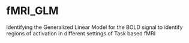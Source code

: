 # fMRI_GLM
Identifying the Generalized Linear Model for the BOLD signal  to identify regions of activation in different settings of Task based fMRI
